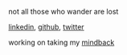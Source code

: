 not all those who wander are lost


[linkedin](https://www.linkedin.com/in/thomasmerkle/), [github](https://github.com/tommerkle1), [twitter](https://twitter.com/tommerkle)

working on taking my [mindback](https://www.mindback.com)

